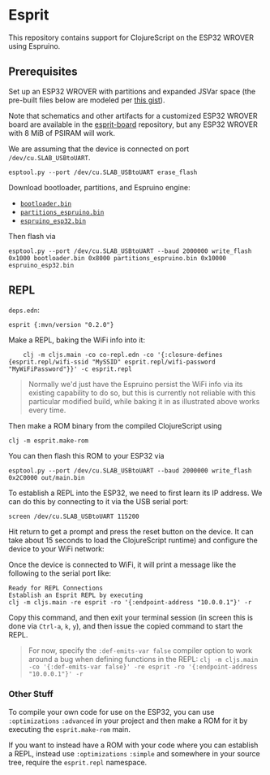 # Esprit
This repository contains support for ClojureScript on the ESP32 WROVER using Espruino.

## Prerequisites

Set up an ESP32 WROVER with partitions and expanded JSVar space (the pre-built files below are modeled per [this gist][1]).

Note that schematics and other artifacts for a customized ESP32 WROVER board are available in the [esprit-board][2] repository, but any ESP32 WROVER with 8 MiB of PSIRAM will work.

We are assuming that the device is connected on port `/dev/cu.SLAB_USBtoUART`.

	esptool.py --port /dev/cu.SLAB_USBtoUART erase_flash

Download bootloader, partitions, and Espruino engine:

- [`bootloader.bin`][3]
- [`partitions_espruino.bin`][4]
- [`espruino_esp32.bin`][5]	

Then flash via

	esptool.py --port /dev/cu.SLAB_USBtoUART --baud 2000000 write_flash 0x1000 bootloader.bin 0x8000 partitions_espruino.bin 0x10000 espruino_esp32.bin

## REPL

`deps.edn`:

	esprit {:mvn/version "0.2.0"}

Make a REPL, baking the WiFi info into it:

	    clj -m cljs.main -co co-repl.edn -co '{:closure-defines {esprit.repl/wifi-ssid "MySSID" esprit.repl/wifi-password "MyWiFiPassword"}}' -c esprit.repl

> Normally we'd just have the Espruino persist the WiFi info via its existing capability to do so, but this is currently not reliable with this particular modified build, while baking it in as illustrated above works every time.

Then make a ROM binary from the compiled ClojureScript using

	clj -m esprit.make-rom

You can then flash this ROM to your ESP32 via

	esptool.py --port /dev/cu.SLAB_USBtoUART --baud 2000000 write_flash 0x2C0000 out/main.bin

To establish a REPL into the ESP32, we need to first learn its IP address. We can do this by connecting to it via the USB serial port:

	screen /dev/cu.SLAB_USBtoUART 115200

Hit return to get a prompt and press the reset button on the device. It can take about 15 seconds to load the ClojureScript runtime) and configure the device to your WiFi network:
  
Once the device is connected to WiFi, it will print a message like the following to the serial port like:

	Ready for REPL Connections
	Establish an Esprit REPL by executing
	clj -m cljs.main -re esprit -ro '{:endpoint-address "10.0.0.1"}' -r

Copy this command, and then exit your terminal session (in screen this is done via `Ctrl-a`, `k`, `y`), and then issue the copied command to start the REPL.

> For now, specify the `:def-emits-var false` compiler option to work around a bug when defining functions in the REPL: `clj -m cljs.main -co '{:def-emits-var false}' -re esprit -ro '{:endpoint-address "10.0.0.1"}' -r`

### Other Stuff

To compile your own code for use on the ESP32, you can use `:optimizations` `:advanced` in your project and then make a ROM for it by executing the `esprit.make-rom` main.

If you want to instead have a ROM with your code where you can establish a REPL, instead use `:optimizations` `:simple` and somewhere in your source tree, require the `esprit.repl` namespace.

[1]:	https://gist.github.com/mfikes/5ed90e461229161ba9197461af888107
[2]:	https://github.com/mfikes/esprit-board
[3]:	http://planck-repl.org/releases/ESP32-REPL-2/bootloader.bin
[4]:	http://planck-repl.org/releases/ESP32-REPL-2/partitions_espruino.bin
[5]:	http://planck-repl.org/releases/ESP32-REPL-2/espruino_esp32.bin
